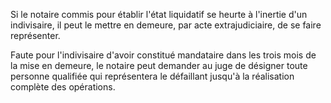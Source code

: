 Si le notaire commis pour établir l'état liquidatif se heurte à l'inertie d'un indivisaire, il peut le mettre en demeure, par acte extrajudiciaire, de se faire représenter.

Faute pour l'indivisaire d'avoir constitué mandataire dans les trois mois de la mise en demeure, le notaire peut demander au juge de désigner toute personne qualifiée qui représentera le défaillant jusqu'à la réalisation complète des opérations.
